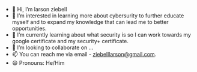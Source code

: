 - 👋 Hi, I’m larson ziebell
- 👀 I’m interested in learning more about cybersurity to further educate myself and to expand my knowledge that can lead me to better opportunities.
- 🌱 I’m currently learning about what security is so I can work towards my google certificate and my security+ certificate.
- 💞️ I’m looking to collaborate on ...
- 📫 You can reach me via email - ziebelllarson@gmail.com.
- 😄 Pronouns: He/Him

<!---
larsonziebell/larsonziebell is a ✨ special ✨ repository because its `README.md` (this file) appears on your GitHub profile.
You can click the Preview link to take a look at your changes.
--->
